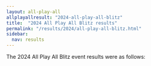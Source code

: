 ```yaml
---
layout: all-play-all
allplayallresult: "2024-all-play-all-blitz"
title:  "2024 All Play All Blitz results"
permalink: "/results/2024/all-play-all-blitz.html"
sidebar:
  nav: results
---
```


The 2024 All Play All Blitz event results were as follows:

